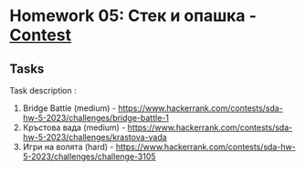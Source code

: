 # Homework 05: Стек и опашка - [Contest](https://www.hackerrank.com/contests/sda-hw-5-2023/challenges)
## Tasks 

 Task description :  
1. Bridge Battle (medium) - https://www.hackerrank.com/contests/sda-hw-5-2023/challenges/bridge-battle-1
2. Кръстова вада (medium) - https://www.hackerrank.com/contests/sda-hw-5-2023/challenges/krastova-vada
3. Игри на волята (hard) - https://www.hackerrank.com/contests/sda-hw-5-2023/challenges/challenge-3105
